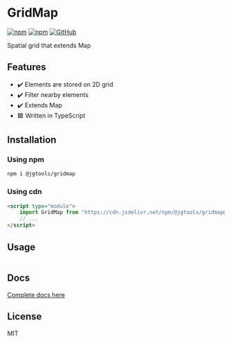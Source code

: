 # GridMap

[![npm](https://img.shields.io/npm/v/@jgtools/gridmap)](https://www.npmjs.com/package/@jgtools/gridmap)
[![npm](https://img.shields.io/npm/dm/@jgtools/gridmap)](https://www.npmjs.com/package/@jgtools/gridmap)
[![GitHub](https://img.shields.io/github/license/jgtools/gridmap)](https://github.com/git/git-scm.com/blob/main/MIT-LICENSE.txt)

Spatial grid that extends Map

## Features

- :heavy_check_mark: Elements are stored on 2D grid
- :heavy_check_mark: Filter nearby elements
- :heavy_check_mark: Extends Map
- :blue_square: Written in TypeScript

## Installation

### Using npm

```bash
npm i @jgtools/gridmap
```

### Using cdn

```html
<script type="module">
    import GridMap from "https://cdn.jsdelivr.net/npm/@jgtools/gridmap@1.0.0/dist/index.min.js";
    // ...
</script>
```

## Usage

```javascript
```

## Docs

[Complete docs here](docs/classes/default.md)

## License

MIT
